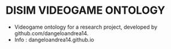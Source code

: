 # DISIM VIDEOGAME ONTOLOGY

* Videogame ontology for a research project, developed by github.com/dangeloandrea14. 
* Info : dangeloandrea14.github.io

